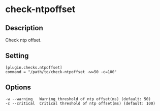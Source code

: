 # check-ntpoffset

## Description

Check ntp offset.

## Setting

```
[plugin.checks.ntpoffset]
command = "/path/to/check-ntpoffset -w=50 -c=100"
```

## Options

```
-w --warning   Warning threshold of ntp offset(ms) (default: 50)
-c --critical  Critical threshold of ntp offset(ms) (default: 100)
```


